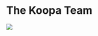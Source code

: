 <!-- Brandon Hdz -->
<!-- Ivan -->
# The Koopa Team
<a href="https://github.com/Axel3246/WiKoopa/graphs/contributors">
  <img src="https://stg.contrib.rocks/image?repo=Axel3246/WiKoopa" />
</a>
